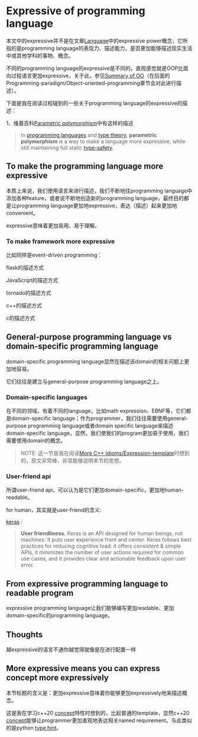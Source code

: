 # Expressive of programming language

本文中的expressive并不是在文章[Language](https://dengking.github.io/Post/Language/Language/)中的expressive power概念，它所指的是programming language的表现力、描述能力，是否更加能够描述现实生活中或其他学科的事物、概念。

不同的programming language的expressive是不同的，直观感觉就是OOP比面向过程语言更加expressive，关于此，参见[Summary of OO](./Programming-paradigm/Object-oriented-programming/Summary-of-OO.md)（在后面的Programming-paradigm/Object-oriented-programming章节会对此进行描述）。

下面是我在阅读过程碰到的一些关于programming language的expressive的描述：

1、维基百科[Parametric polymorphism](https://en.wikipedia.org/wiki/Parametric_polymorphism)中有这样的描述

> In [programming languages](https://en.wikipedia.org/wiki/Programming_language) and [type theory](https://en.wikipedia.org/wiki/Type_theory), **parametric polymorphism** is a way to make a language more expressive, while still maintaining full static [type-safety](https://en.wikipedia.org/wiki/Type-safety).

## To make the programming language more expressive

本质上来说，我们使用语言来进行描述，我们不断地往programming language中添加各种feature，或者说不断地创造新的programming language，最终目的都是让programming language更加地expressive，表达（描述）起来更加地convenient。

expressive意味着更加易用、易于理解。

### To make framework more expressive

比如同样是event-driven programming：

flask的描述方式

JavaScript的描述方式

tornado的描述方式

c++的描述方式

c的描述方式



## General-purpose programming language vs domain-specific programming language

domain-specific programming language显然在描述该domain的相关问题上更加地容易。

它们往往是建立与general-purpose programming language之上。



### Domain-specific languages

在不同的领域，有着不同的language，比如math expression、EBNF等，它们都是domain-specific language；作为programmer，我们往往需要使用general-purpose programming language或者domain specific language来描述domain-specific language，显然，我们使我们的program更加易于使用，我们需要使用domain的概念。

> NOTE: 这一节是我在阅读[More C++ Idioms/Expression-template](https://en.wikibooks.org/wiki/More_C%2B%2B_Idioms/Expression-template)时想到的，原文非常棒，非常能够说明本节的思想。

### User-friend api

所谓user-friend api，可以认为是它们更加domain-specific，更加地human-readable。

for human，其实就是user-friend的含义:

[keras](https://keras.io/) : 

> **User friendliness.** Keras is an API designed for human beings, not machines. It puts user experience front and center. Keras follows best practices for reducing cognitive load: it offers consistent & simple APIs, it minimizes the number of user actions required for common use cases, and it provides clear and actionable feedback upon user error.





## From expressive programming language to readable program

expressive programming language让我们能够编写更加readable、更加domain-specific的programming language。



## Thoughts

越expressive的语言不通你越觉得就像是在进行配置一样



## More expressive means you can express concept more expressively

本节标题的含义是：更加expressive意味着你能够更加expressively地来描述概念。

这是我在学习c++20 [concept](https://en.cppreference.com/w/cpp/language/constraints)特性时想到的，比起普通的template，显然c++20 [concept](https://en.cppreference.com/w/cpp/language/constraints)能够让programmer更加直观地表达相关named requirement。与此类似的是python [type hint](https://www.python.org/dev/peps/pep-0484/)。